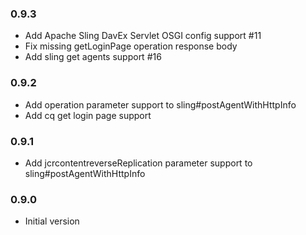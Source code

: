 ### 0.9.3
* Add Apache Sling DavEx Servlet OSGI config support #11
* Fix missing getLoginPage operation response body
* Add sling get agents support #16

### 0.9.2
* Add operation parameter support to sling#postAgentWithHttpInfo
* Add cq get login page support

### 0.9.1
* Add jcrcontentreverseReplication parameter support to sling#postAgentWithHttpInfo

### 0.9.0
* Initial version
